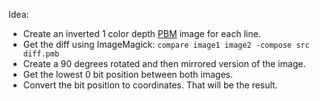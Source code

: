 Idea:

* Create an inverted 1 color depth [PBM](https://www.lifewire.com/pbm-file-2622169) image for each line.
* Get the diff using ImageMagick: `compare image1 image2 -compose src diff.pmb`
* Create a 90 degrees rotated and then mirrored version of the image.
* Get the lowest 0 bit position between both images.
* Convert the bit position to coordinates. That will be the result.
